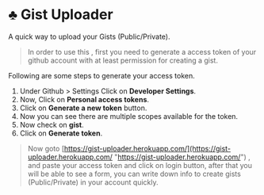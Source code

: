 # ♣️ Gist Uploader

A quick way to upload your Gists (Public/Private).

> In order to use this , first you need to generate a access token of your github account
> with at least permission for creating a gist.

Following are some steps to generate your access token.

1. Under Github > Settings Click on **Developer Settings**.
2. Now, Click on **Personal access tokens**.
3. Click on **Generate a new token** button.
4. Now you can see there are multiple scopes available for the token.
5. Now check on **gist**.
6. Click on **Generate token**.

>Now goto [https://gist-uploader.herokuapp.com/](https://gist-uploader.herokuapp.com/ "https://gist-uploader.herokuapp.com/") , and paste your access token and click on login button, after that you will be able to see a form, you can write down info to create gists (Public/Private) in your account quickly.
